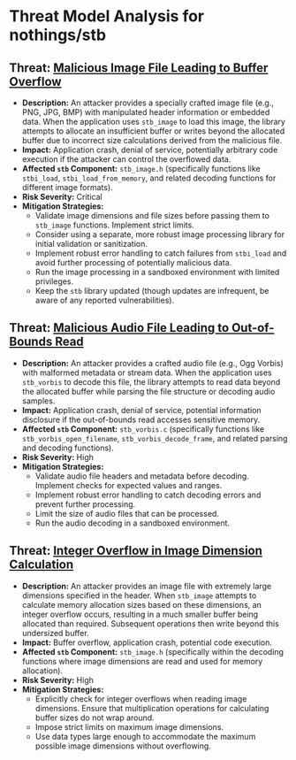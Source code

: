 # Threat Model Analysis for nothings/stb

## Threat: [Malicious Image File Leading to Buffer Overflow](./threats/malicious_image_file_leading_to_buffer_overflow.md)

*   **Description:** An attacker provides a specially crafted image file (e.g., PNG, JPG, BMP) with manipulated header information or embedded data. When the application uses `stb_image` to load this image, the library attempts to allocate an insufficient buffer or writes beyond the allocated buffer due to incorrect size calculations derived from the malicious file.
*   **Impact:** Application crash, denial of service, potentially arbitrary code execution if the attacker can control the overflowed data.
*   **Affected `stb` Component:** `stb_image.h` (specifically functions like `stbi_load`, `stbi_load_from_memory`, and related decoding functions for different image formats).
*   **Risk Severity:** Critical
*   **Mitigation Strategies:**
    *   Validate image dimensions and file sizes before passing them to `stb_image` functions. Implement strict limits.
    *   Consider using a separate, more robust image processing library for initial validation or sanitization.
    *   Implement robust error handling to catch failures from `stbi_load` and avoid further processing of potentially malicious data.
    *   Run the image processing in a sandboxed environment with limited privileges.
    *   Keep the `stb` library updated (though updates are infrequent, be aware of any reported vulnerabilities).

## Threat: [Malicious Audio File Leading to Out-of-Bounds Read](./threats/malicious_audio_file_leading_to_out-of-bounds_read.md)

*   **Description:** An attacker provides a crafted audio file (e.g., Ogg Vorbis) with malformed metadata or stream data. When the application uses `stb_vorbis` to decode this file, the library attempts to read data beyond the allocated buffer while parsing the file structure or decoding audio samples.
*   **Impact:** Application crash, denial of service, potential information disclosure if the out-of-bounds read accesses sensitive memory.
*   **Affected `stb` Component:** `stb_vorbis.c` (specifically functions like `stb_vorbis_open_filename`, `stb_vorbis_decode_frame`, and related parsing and decoding functions).
*   **Risk Severity:** High
*   **Mitigation Strategies:**
    *   Validate audio file headers and metadata before decoding. Implement checks for expected values and ranges.
    *   Implement robust error handling to catch decoding errors and prevent further processing.
    *   Limit the size of audio files that can be processed.
    *   Run the audio decoding in a sandboxed environment.

## Threat: [Integer Overflow in Image Dimension Calculation](./threats/integer_overflow_in_image_dimension_calculation.md)

*   **Description:** An attacker provides an image file with extremely large dimensions specified in the header. When `stb_image` attempts to calculate memory allocation sizes based on these dimensions, an integer overflow occurs, resulting in a much smaller buffer being allocated than required. Subsequent operations then write beyond this undersized buffer.
*   **Impact:** Buffer overflow, application crash, potential code execution.
*   **Affected `stb` Component:** `stb_image.h` (specifically within the decoding functions where image dimensions are read and used for memory allocation).
*   **Risk Severity:** High
*   **Mitigation Strategies:**
    *   Explicitly check for integer overflows when reading image dimensions. Ensure that multiplication operations for calculating buffer sizes do not wrap around.
    *   Impose strict limits on maximum image dimensions.
    *   Use data types large enough to accommodate the maximum possible image dimensions without overflowing.

